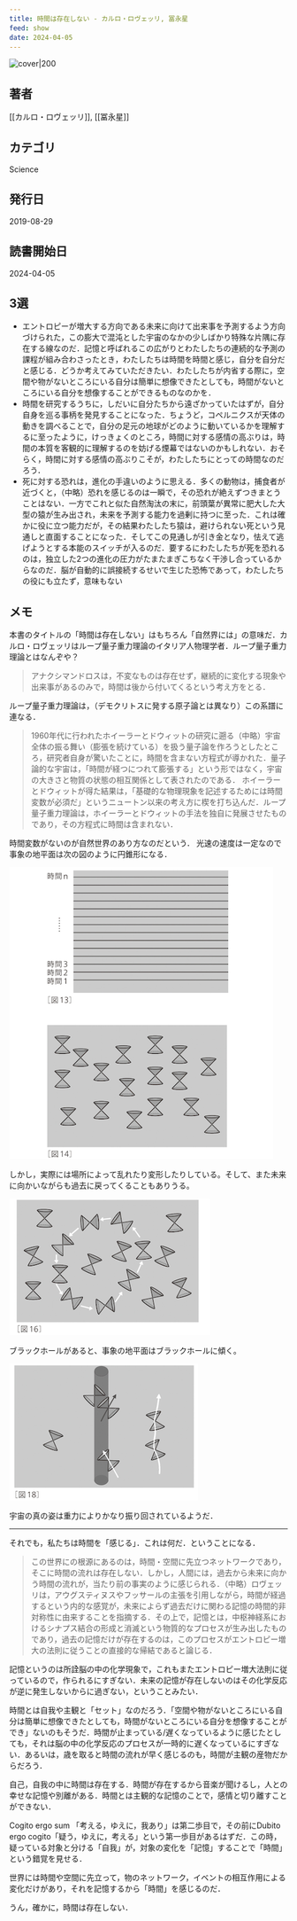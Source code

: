 ```yaml
---
title: 時間は存在しない - カルロ・ロヴェッリ, 冨永星
feed: show
date: 2024-04-05
---
```

![cover|200](http://books.google.com/books/content?id=VR77DwAAQBAJ&printsec=frontcover&img=1&zoom=1&edge=curl&source=gbs_api)
## 著者
[[カルロ・ロヴェッリ]], [[冨永星]]
## カテゴリ
Science
## 発行日
2019-08-29
## 読書開始日
2024-04-05

## 3選
 - エントロピーが増大する方向である未来に向けて出来事を予測するよう方向づけられた，この膨大で混沌とした宇宙のなかの少しばかり特殊な片隅に存在する線なのだ．記憶と呼ばれるこの広がりとわたしたちの連続的な予測の課程が組み合わさったとき，わたしたちは時間を時間と感じ，自分を自分だと感じる．どうか考えてみていただきたい．わたしたちが内省する際に，空間や物がないところにいる自分は簡単に想像できたとしても，時間がないところにいる自分を想像することができるものなのかを．
 - 時間を研究するうちに，しだいに自分たちから遠ざかっていたはずが，自分自身を巡る事柄を発見することになった．ちょうど，コペルニクスが天体の動きを調べることで，自分の足元の地球がどのように動いているかを理解するに至ったように，けっきょくのところ，時間に対する感情の高ぶりは，時間の本質を客観的に理解するのを妨げる煙幕ではないのかもしれない．おそらく，時間に対する感情の高ぶりこそが，わたしたちにとっての時間なのだろう．
 - 死に対する恐れは，進化の手違いのように思える．多くの動物は，捕食者が近づくと，（中略）恐れを感じるのは一瞬で，その恐れが絶えずつきまとうことはない．一方でこれと似た自然淘汰の末に，前頭葉が異常に肥大した大型の猿が生み出され，未来を予測する能力を過剰に持つに至った．これは確かに役に立つ能力だが，その結果わたしたち猿は，避けられない死という見通しと直面することになった．そしてこの見通しが引き金となり，怯えて逃げようとする本能のスイッチが入るのだ．要するにわたしたちが死を恐れるのは，独立した2つの進化の圧力がたまたまぎこちなく干渉し合っているからなのだ．脳が自動的に誤接続するせいで生じた恐怖であって，わたしたちの役にも立たず，意味もない
## メモ
本書のタイトルの「時間は存在しない」はもちろん「自然界には」の意味だ．カルロ・ロヴェッリはループ量子重力理論のイタリア人物理学者．ループ量子重力理論とはなんぞや？

> アナクシマンドロスは，不変なものは存在せず，継続的に変化する現象や出来事があるのみで，時間は後から付いてくるという考え方をとる．

ループ量子重力理論は，（デモクリトスに発する原子論とは異なり）この系譜に連なる．

> 1960年代に行われたホイーラーとドウィットの研究に遡る（中略）宇宙全体の振る舞い（膨張を続けている）を扱う量子論を作ろうとしたところ，研究者自身が驚いたことに，時間を含まない方程式が導かれた．量子論的な宇宙は，「時間が経つにつれて膨張する」という形ではなく，宇宙の大きさと物質の状態の相互関係として表されたのである．
> ホイーラーとドウィットが得た結果は，「基礎的な物理現象を記述するためには時間変数が必須だ」というニュートン以来の考え方に楔を打ち込んだ．ループ量子重力理論は，ホイーラーとドウィットの手法を独自に発展させたものであり，その方程式に時間は含まれない．

時間変数がないのが自然世界のあり方なのだという． 
光速の速度は一定なので事象の地平面は次の図のように円錐形になる．

![Pasted Image 20240404212252.png](/assets/img/Public/Pasted%20image%2020240405154534.png)

しかし，実際には場所によって乱れたり変形したりしている。そして、また未来に向かいながらも過去に戻ってくることもありうる。 

![/assets/img/Public/Pasted%20image%2020240405154717.png](/assets/img/Public/Pasted%20image%2020240405154717.png)

ブラックホールがあると、事象の地平面はブラックホールに傾く。

![Pasted Image 20240405154936.png](/assets/img/Public/Pasted%20image%2020240405154936.png)

宇宙の真の姿は重力によりかなり振り回されているようだ．

---

それでも，私たちは時間を「感じる」．これは何だ．ということになる．

> この世界にの根源にあるのは，時間・空間に先立つネットワークであり，そこに時間の流れは存在しない．しかし，人間には，過去から未来に向かう時間の流れが，当たり前の事実のように感じられる．（中略）ロヴェッリは，アウグスティヌスやフッサールの主張を引用しながら，時間が経過するという内的な感覚が，未来によらず過去だけに関わる記憶の時間的非対称性に由来することを指摘する．その上で，記憶とは，中枢神経系におけるシナプス結合の形成と消滅という物質的なプロセスが生み出したものであり，過去の記憶だけが存在するのは，このプロセスがエントロピー増大の法則に従うことの直接的な帰結であると論じる．

記憶というのは所詮脳の中の化学現象で，これもまたエントロピー増大法則に従っているので，作られるにすぎない．未来の記憶が存在しないのはその化学反応が逆に発生しないからに過ぎない，ということみたい．

時間とは自我や主観と「セット」なのだろう．「空間や物がないところにいる自分は簡単に想像できたとしても，時間がないところにいる自分を想像することができ」ないのもそうだ．時間が止まっている/遅くなっているように感じたとしても，それは脳の中の化学反応のプロセスが一時的に遅くなっているにすぎない．あるいは，歳を取ると時間の流れが早く感じるのも，時間が主観の産物だからだろう．

自己，自我の中に時間は存在する．時間が存在するから音楽が聞けるし，人との幸せな記憶や別離がある．時間とは主観的な記憶のことで，感情と切り離すことができない．

Cogito ergo sum 「考える，ゆえに，我あり」は第二歩目で，その前にDubito ergo cogito「疑う，ゆえに，考える」という第一歩目があるはずだ．この時，疑っている対象と分ける「自我」が，対象の変化を「記憶」することで「時間」という錯覚を見せる．

世界には時間や空間に先立って，物のネットワーク，イベントの相互作用による変化だけがあり，それを記憶するから「時間」を感じるのだ．

うん，確かに，時間は存在しない．

